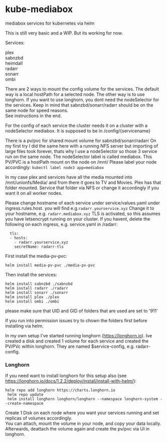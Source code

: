# kube-mediabox
mediabox services for kubernetes via helm

This is still very basic and a WIP. But its working for now.

Services:

plex  
sabnzbd  
heimdall  
radarr  
sonarr  
ombi  

There are 2 ways to mount the config volume for the services. The default way is a local hostPath for a selected node. The other way is to use longhorn.  If you want to use longhorn, you dont need the nodeSelector for the services. Keep in mind that sabnzbd/sonarr/radarr should be on the same node for speed reasons.  
See instructions in the end.  

For the config of each service the cluster needs it on a cluster with a nodeSelector mediabox. It is supposed to be in /config/{servicename}

There is a pv/pvc for shared mount volume for sabnzbd/sonarr/radarr
On my first try I did the same here with a running NFS server but importing of large files took forever, thats why I use a nodeSelector so those 3 service run on the same node.
The nodeSelector label is called mediabox. 
This PV/PVC is a hostPath mount on the node on /mnt/
Please label your node accordingly:
``` kubectl label node3 app=mediabox ```

In my case plex and services have all the media mounted into /mnt/unionfs/Media/ and from there it goes to TV and Movies.
Plex has that folder mounted.
Service that folder via NFS or change it accordingly if you want it on all worker nodes.

Please change hostname of each service under service/values.yaml under ingress.rules.host.
you will find e.g.````radarr.yourservice.xyz````
Change it to your hostname, e.g. ```radarr.mediabox.xyz```
TLS is activated, so this assumes you have letsencrypt running on your cluster.
If you havent, delete the following on each ingress, e.g. service.yaml in /radarr:
```
  tls:
  - hosts:
    - radarr.yourservice.xyz
    secretName: radarr-tls
```

First install the media-pv-pvc:

``` helm install media-pv-pvc ./media-pv-pvc ```


Then install the services:

``` helm install sabnzbd ./sabnzbd ```  
``` helm install radarr ./radarr ```  
``` helm install sonarr ./sonarr ```  
``` helm install plex ./plex ```  
``` helm install ombi ./ombi ```

please make sure that UID and GID of folders that are used are set to '911'


If you run into permission issues try to chown the folders first before installing via helm.

In my own setup I've started running longhorn (https://longhorn.io). Ive created a disk and created 1 volume for each service and created the PV/PVc within longhorn.
They are named $service-config, e.g. radarr-config.

### Longhorn 
If you need want to install longhorn for this setup also (see https://longhorn.io/docs/1.2.2/deploy/install/install-with-helm/):

```helm repo add longhorn https://charts.longhorn.io```  
``` helm repo update```  
``` helm install longhorn longhorn/longhorn --namespace longhorn-system --create-namespace```

Create 1 Disk on each node where you want your services running and set replicas of volumes accordingly.  
You can attach, mount the volume in your node, and copy your data locally. Afterwards, deattach the volume again and create the pv/pvc via UI in longhorn.
